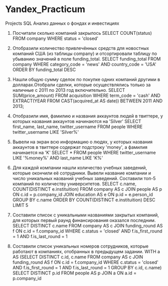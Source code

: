 # Yandex_Practicum
Projects
SQL
Анализ данных о фондах и инвестициях
1. Посчитали сколько компаний закрылось
SELECT COUNT(status)
FROM company
WHERE status = 'closed'
2. Отобразили количество привлечённых средств для новостных компаний США (из таблицы company) и отсортировали таблицу по убыванию значений в поле funding_total.
   SELECT funding_total
FROM company
WHERE category_code = 'news'
AND country_code = 'USA'
ORDER BY funding_total DESC

3. Нашли общую сумму сделок по покупке одних компаний другими в долларах.Отобрали сделки, которые осуществлялись только за наличные с 2011 по 2013 год включительно.
   SELECT SUM(price_amount)
FROM acquisition
WHERE term_code = 'cash'
AND EXTRACT(YEAR FROM CAST(acquired_at AS date)) BETWEEN 2011 AND 2013;
4. Отобразили имя, фамилию и названия аккаунтов людей в твиттере, у которых названия аккаунтов начинаются на 'Silver'
   SELECT first_name, last_name, twitter_username
FROM people
WHERE twitter_username LIKE 'Silver%'
5. Вывели на экран всю информацию о людях, у которых названия аккаунтов в твиттере содержат подстроку 'money', а фамилия начинается на 'K'
   SELECT *
FROM people
WHERE twitter_username LIKE '%money%'
AND last_name LIKE 'K%'
6. Для каждой компании нашли количество учебных заведений, которые окончили её сотрудники. Вывели название компании и число уникальных названий учебных заведений. Составили топ-5 компаний по количеству университетов.
   SELECT c.name, COUNT(DISTINCT e.instituition)
FROM company AS c
JOIN people AS p ON c.id = p.company_id
JOIN education AS e ON p.id = e.person_id
GROUP BY c.name
ORDER BY COUNT(DISTINCT e.instituition) DESC
LIMIT 5
7. Составили список с уникальными названиями закрытых компаний, для которых первый раунд финансирования оказался последним.
   SELECT DISTINCT c.name
FROM company AS c
JOIN funding_round AS f ON c.id = f.company_id
WHERE c.status = 'closed'
AND f.is_first_round = 1
AND f.is_last_round = 1
8. Составили список уникальных номеров сотрудников, которые работают в компаниях, отобранных в предыдущем задании.
   WITH a AS 
(SELECT DISTINCT c.id, c.name
FROM company AS c
JOIN funding_round AS f ON c.id = f.company_id
WHERE c.status = 'closed'
AND f.is_first_round = 1
AND f.is_last_round = 1
GROUP BY c.id, c.name)
SELECT DISTINCT p.id
FROM people AS p 
JOIN a ON a.id = p.company_id

